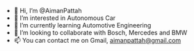- 👋 Hi, I’m @AimanPattah
- 👀 I’m interested in Autonomous Car
- 🌱 I’m currently learning Automotive Engineering
- 💞️ I’m looking to collaborate with Bosch, Mercedes and BMW
- 📫 You can contact me on Gmail, aimanpattah@gmail.com

<!---
AimanPattah/AimanPattah is a ✨ special ✨ repository because its `README.md` (this file) appears on your GitHub profile.
You can click the Preview link to take a look at your changes.
--->
